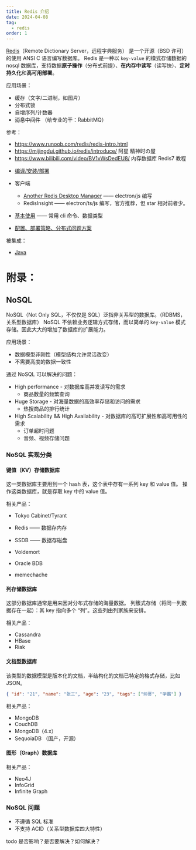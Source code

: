 ```yaml
---
title: Redis 介绍
date: 2024-04-08
tag:
  - redis
order: 1
---
```


[Redis](https://redis.io/)（Remote Dictionary Server，远程字典服务） 是一个开源（BSD 许可）的使用 ANSI C 语言编写数据库。
Redis 是一种以 `key-value` 的模式存储数据的 nosql 数据库，支持数据**原子操作**（分布式前提）、**在内存中读写**（读写快）、**定时持久化**和**高可用部署**。

应用场景：

- 缓存（文字/二进制，如图片）
- 分布式锁
- 自增序列/计数器
- ~~消息中间件~~ （给专业的干：RabbitMQ）

参考：

- <https://www.runoob.com/redis/redis-intro.html>
- <https://mijingdui.github.io/redis/introduce/> 阿星 精神时の屋
- <https://www.bilibili.com/video/BV1vWsDedEU8/> 内存数据库 Redis7 教程

<!-- more -->

- [编译/安装/部署](./deployment.md)
- 客户端

  - [Another Redis Desktop Manager](https://github.com/qishibo/AnotherRedisDesktopManager) —— electron/js 编写
  - RedisInsight —— electron/ts/js 编写，官方推荐，但 star 相对前者少。

- [基本使用](./usage.md) —— 常用 cli 命令、数据类型
- [配置、部署策略、分布式问题方案](./config.md)

被集成：

- [Java](/zh/dev-java-spring/springboot/springboot-redis.md)

# 附录：

## NoSQL

NoSQL（Not Only SQL，不仅仅是 SQL）泛指非关系型的数据库。（RDBMS，关系型数据库）
NoSQL 不依赖业务逻辑方式存储，而以简单的 `key-value` 模式存储。因此大大的增加了数据库的扩展能力。

应用场景：

- 数据模型非刚性（模型结构允许灵活改变）
- 不需要高度的数据一致性

通过 NoSQL 可以解决的问题：

- High performance - 对数据库高并发读写的需求
  - 商品数量的频繁查询
- Huge Storage - 对海量数据的高效率存储和访问的需求
  - 热搜商品的排行统计
- High Scalability && High Availability - 对数据库的高可扩展性和高可用性的需求
  - 订单超时问题
  - 音频、视频存储问题

### NoSQL 实现分类

#### 键值（KV）存储数据库

这一类数据库主要用到一个 hash 表，这个表中存有一系列 key 和 value 值。
操作这类数据库，就是存取 key 中的 value 值。

相关产品：

- Tokyo Cabinet/Tyrant
- Redis —— 数据存内存
- SSDB —— 数据存磁盘
- Voldemort
- Oracle BDB

- memechache

#### 列存储数据库

这部分数据库通常是用来因对分布式存储的海量数据。
列簇式存储（将同一列数据存在一起）：其 key 指向多个 “列”。这些列由列家族来安排。

相关产品：

- Cassandra
- HBase
- Riak

#### 文档型数据库

该类型的数据模型是版本化的文档，半结构化的文档已特定的格式存储，比如 JSON。

```json
{ "id": "21", "name": "张三", "age": "23", "tags": ["帅哥", "学霸"] }
```

相关产品：

- MongoDB
- CouchDB
- MongoDB（4.x）
- SequoiaDB （国产，开源）

#### 图形（Graph）数据库

相关产品：

- Neo4J
- InfoGrid
- Infinite Graph

### NoSQL 问题

- 不遵循 SQL 标准
- 不支持 ACID（关系型数据库四大特性）

todo 是否影响？是否要解决？如何解决？
